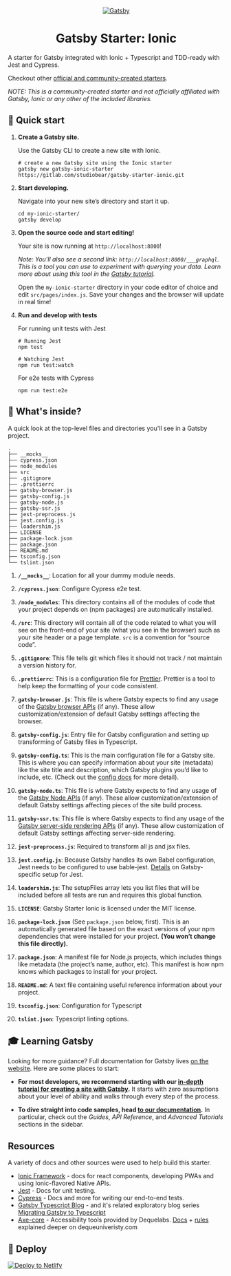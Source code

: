 <p align="center">
  <a href="https://www.gatsbyjs.org">
    <img alt="Gatsby" src="https://ionicframeworkcom.cdn.prismic.io/ionicframeworkcom/c7ef26d1ee42fbd72c4a44fd76db6234cc889dfd_ionic-vs-react-native.png" />
  </a>
</p>
<h1 align="center">
  Gatsby Starter: Ionic
</h1>

A starter for Gatsby integrated with Ionic + Typescript and TDD-ready with Jest and Cypress.

Checkout other [official and community-created starters](https://www.gatsbyjs.org/docs/gatsby-starters/).

_NOTE: This is a community-created starter and not officially affiliated with Gatsby, Ionic or any other of the included libraries._ 

## 🚀 Quick start

1.  **Create a Gatsby site.**

    Use the Gatsby CLI to create a new site with Ionic. 

    ```shell
    # create a new Gatsby site using the Ionic starter
    gatsby new gatsby-ionic-starter https://gitlab.com/studiobear/gatsby-starter-ionic.git
    ```

1.  **Start developing.**

    Navigate into your new site’s directory and start it up.

    ```shell
    cd my-ionic-starter/
    gatsby develop
    ```

1.  **Open the source code and start editing!**

    Your site is now running at `http://localhost:8000`!

    _Note: You'll also see a second link: _`http://localhost:8000/___graphql`_. This is a tool you can use to experiment with querying your data. Learn more about using this tool in the [Gatsby tutorial](https://www.gatsbyjs.org/tutorial/part-five/#introducing-graphiql)._

    Open the `my-ionic-starter` directory in your code editor of choice and edit `src/pages/index.js`. Save your changes and the browser will update in real time!

1.  **Run and develop with tests**

    For running unit tests with Jest

    ```shell
    # Running Jest
    npm test

    # Watching Jest
    npm run test:watch
    ```

    For e2e tests with Cypress
    ```
    npm run test:e2e
    ```

## 🧐 What's inside?

A quick look at the top-level files and directories you'll see in a Gatsby project.

    .
    ├── __mocks__
    ├── cypress.json
    ├── node_modules
    ├── src
    ├── .gitignore
    ├── .prettierrc
    ├── gatsby-browser.js
    ├── gatsby-config.js
    ├── gatsby-node.js
    ├── gatsby-ssr.js
    ├── jest-preprocess.js
    ├── jest.config.js
    ├── loadershim.js
    ├── LICENSE
    ├── package-lock.json
    ├── package.json
    ├── README.md
    ├── tsconfig.json
    └── tslint.json

1.  **`/__mocks__`**: Location for all your dummy module needs.

2.  **`/cypress.json`**: Configure Cypress e2e test.

3.  **`/node_modules`**: This directory contains all of the modules of code that your project depends on (npm packages) are automatically installed.

4.  **`/src`**: This directory will contain all of the code related to what you will see on the front-end of your site (what you see in the browser) such as your site header or a page template. `src` is a convention for “source code”.

5.  **`.gitignore`**: This file tells git which files it should not track / not maintain a version history for.

6.  **`.prettierrc`**: This is a configuration file for [Prettier](https://prettier.io/). Prettier is a tool to help keep the formatting of your code consistent.

7.  **`gatsby-browser.js`**: This file is where Gatsby expects to find any usage of the [Gatsby browser APIs](https://www.gatsbyjs.org/docs/browser-apis/) (if any). These allow customization/extension of default Gatsby settings affecting the browser.

8.  **`gatsby-config.js`**: Entry file for Gatsby configuration and setting up transforming of Gatsby files in Typescript. 

9.  **`gatsby-config.ts`**: This is the main configuration file for a Gatsby site. This is where you can specify information about your site (metadata) like the site title and description, which Gatsby plugins you’d like to include, etc. (Check out the [config docs](https://www.gatsbyjs.org/docs/gatsby-config/) for more detail).

10.  **`gatsby-node.ts`**: This file is where Gatsby expects to find any usage of the [Gatsby Node APIs](https://www.gatsbyjs.org/docs/node-apis/) (if any). These allow customization/extension of default Gatsby settings affecting pieces of the site build process.

11.  **`gatsby-ssr.ts`**: This file is where Gatsby expects to find any usage of the [Gatsby server-side rendering APIs](https://www.gatsbyjs.org/docs/ssr-apis/) (if any). These allow customization of default Gatsby settings affecting server-side rendering.

12.  **`jest-preprocess.js`**: Required to transform all js and jsx files.

13.  **`jest.config.js`**: Because Gatsby handles its own Babel configuration, Jest needs to be configured to use bable-jest. [Details](https://www.gatsbyjs.org/docs/unit-testing/#2-creating-a-configuration-file-for-jest) on Gatsby-specific setup for Jest.

14.  **`loadershim.js`**: The setupFiles array lets you list files that will be included before all tests are run and requires this global function.

15.  **`LICENSE`**: Gatsby Starter Ionic is licensed under the MIT license.

16. **`package-lock.json`** (See `package.json` below, first). This is an automatically generated file based on the exact versions of your npm dependencies that were installed for your project. **(You won’t change this file directly).**

17. **`package.json`**: A manifest file for Node.js projects, which includes things like metadata (the project’s name, author, etc). This manifest is how npm knows which packages to install for your project.

18. **`README.md`**: A text file containing useful reference information about your project.

19. **`tsconfig.json`**: Configuration for Typescript

20. **`tslint.json`**: Typescript linting options.

## 🎓 Learning Gatsby

Looking for more guidance? Full documentation for Gatsby lives [on the website](https://www.gatsbyjs.org/). Here are some places to start:

- **For most developers, we recommend starting with our [in-depth tutorial for creating a site with Gatsby](https://www.gatsbyjs.org/tutorial/).** It starts with zero assumptions about your level of ability and walks through every step of the process.

- **To dive straight into code samples, head [to our documentation](https://www.gatsbyjs.org/docs/).** In particular, check out the _Guides_, _API Reference_, and _Advanced Tutorials_ sections in the sidebar.

## Resources

A variety of docs and other sources were used to help build this starter. 

- [Ionic Framework](https://ionicframework.com/docs/) - docs for react components, developing PWAs and using Ionic-flavored Native APIs.
- [Jest](https://jestjs.io/docs/en/getting-started) - Docs for unit testing.
- [Cypress](https://docs.cypress.io/guides/getting-started/writing-your-first-test.html#Add-a-test-file) - Docs and more for writing our end-to-end tests.
- [Gatsby Typescript Blog](https://github.com/assainov/gatsby-extensive-starter-typescript) - and it's related exploratory blog series [Migrating Gatsby to Typescript](https://www.extensive.one/migrating-gatsby-to-typescript-introduction/) 
- [Axe-core](https://github.com/dequelabs/axe-core) - Accessibility tools provided by Dequelabs. [Docs](https://github.com/dequelabs/axe-core/tree/develop/doc) + [rules](https://dequeuniversity.com/rules/axe/3.4) explained deeper on dequeuniveristy.com

## 💫 Deploy

[![Deploy to Netlify](https://www.netlify.com/img/deploy/button.svg)](https://app.netlify.com/start/deploy?repository=https://gitlab.com/studiobear/gatsby-starter-ionic.git)
